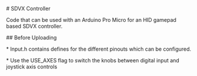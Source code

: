 \# SDVX Controller



Code that can be used with an Arduino Pro Micro for an HID gamepad based SDVX controller.



\## Before Uploading

\* Input.h contains defines for the different pinouts which can be configured.

\* Use the USE\_AXES flag to switch the knobs between digital input and joystick axis controls



